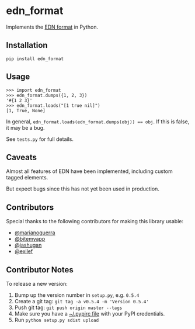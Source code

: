 # edn_format #

Implements the [EDN format](https://github.com/edn-format/edn) in Python.

## Installation ##

    pip install edn_format

## Usage ##

    >>> import edn_format
    >>> edn_format.dumps({1, 2, 3})
    '#{1 2 3}'
    >>> edn_format.loads("[1 true nil]")
    [1, True, None]


In general, `edn_format.loads(edn_format.dumps(obj)) == obj`. If this is
false, it may be a bug.

See `tests.py` for full details.

## Caveats ##

Almost all features of EDN have been implemented, including custom
tagged elements.

But expect bugs since this has not yet been used in production.

## Contributors ##

Special thanks to the following contributors for making this library
usable:

- [@marianoguerra](https://github.com/marianoguerra)
- [@bitemyapp](https://github.com/bitemyapp)
- [@jashugan](https://github.com/jashugan)
- [@exilef](https://github.com/exilef)

## Contributor Notes ##

To release a new version:

1. Bump up the version number in `setup.py`, e.g. `0.5.4`
2. Create a git tag: `git tag -a v0.5.4 -m 'Version 0.5.4'`
3. Push git tag: `git push origin master --tags`
4. Make sure you have a [~/.pypirc file](http://docs.python.org/2/distutils/packageindex.html#pypirc) with your PyPI credentials.
5. Run `python setup.py sdist upload`
